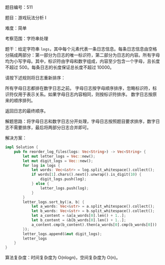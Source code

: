 题目编号：511

题目：游戏玩法分析 I

难度：简单

考察范围：字符串处理

题干：给定字符串 `logs`，其中每个元素代表一条日志信息。每条日志信息由空格分隔成两部分：第一部分为日志的唯一标识符，第二部分为日志的内容。所有字母均为小写字母。其中，标识符由字母和数字组成，内容至少包含一个字母，且长度不超过 500。每条日志的长度保证总长度不超过 10000。

请按下述规则将日志重新排序：

所有字母日志都排在数字日志之前。
字母日志按字母顺序排序，忽略标识符，标识符仅用于表示关系。如果字母日志内容相同，则按标识符排序。
数字日志按原来的顺序排列。

返回日志的最终顺序。

解题思路：将字母日志和数字日志分开处理，字母日志按照题目要求排序，数字日志不需要排序，最后将两部分日志合并即可。

解决方案：

```rust
impl Solution {
    pub fn reorder_log_files(logs: Vec<String>) -> Vec<String> {
        let mut letter_logs = Vec::new();
        let mut digit_logs = Vec::new();
        for log in logs {
            let words: Vec<&str> = log.split_whitespace().collect();
            if words[1].chars().next().unwrap().is_digit(10) {
                digit_logs.push(log);
            } else {
                letter_logs.push(log);
            }
        }
        letter_logs.sort_by(|a, b| {
            let a_words: Vec<&str> = a.split_whitespace().collect();
            let b_words: Vec<&str> = b.split_whitespace().collect();
            let a_content = &a[a_words[0].len() + 1..];
            let b_content = &b[b_words[0].len() + 1..];
            a_content.cmp(b_content).then(a_words[0].cmp(b_words[0]))
        });
        letter_logs.append(&mut digit_logs);
        letter_logs
    }
}
```

算法复杂度：时间复杂度为 O(nlogn)，空间复杂度为 O(n)。